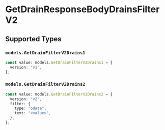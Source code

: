 # GetDrainResponseBodyDrainsFilterV2


## Supported Types

### `models.GetDrainFilterV2Drains1`

```typescript
const value: models.GetDrainFilterV2Drains1 = {
  version: "v1",
};
```

### `models.GetDrainFilterV2Drains2`

```typescript
const value: models.GetDrainFilterV2Drains2 = {
  version: "v2",
  filter: {
    type: "odata",
    text: "<value>",
  },
};
```

